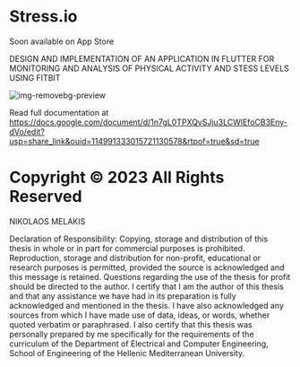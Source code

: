 # Stress.io
Soon available on App Store

DESIGN AND IMPLEMENTATION OF AN APPLICATION IN FLUTTER FOR MONITORING AND ANALYSIS OF PHYSICAL ACTIVITY AND STESS LEVELS USING FITBIT

![img-removebg-preview](https://github.com/nikosmelakis/stress.io/assets/136566515/43c526d0-17ce-4197-afb4-f9d10913fd6d)

Read full documentation at https://docs.google.com/document/d/1n7gL0TPXQvSJju3LCWlEfoCB3Eny-dVo/edit?usp=share_link&ouid=114991333015721130578&rtpof=true&sd=true
# Copyright © 2023 All Rights Reserved 
NIKOLAOS MELAKIS



Declaration of Responsibility: Copying, storage and distribution of this thesis in whole or in part for commercial purposes is prohibited. Reproduction, storage and distribution for non-profit, educational or research purposes is permitted, provided the source is acknowledged and this message is retained. Questions regarding the use of the thesis for profit should be directed to the author. I certify that I am the author of this thesis and that any assistance we have had in its preparation is fully acknowledged and mentioned in the thesis. I have also acknowledged any sources from which I have made use of data, ideas, or words, whether quoted verbatim or paraphrased. I also certify that this thesis was personally prepared by me specifically for the requirements of the curriculum of the Department of Electrical and Computer Engineering, School of Engineering of the Hellenic Mediterranean University.
